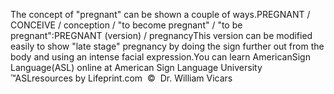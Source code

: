 The concept of "pregnant" can be shown a couple of ways.PREGNANT / CONCEIVE / conception / "to become pregnant" / "to be 
	pregnant":PREGNANT (version) / pregnancyThis version can be modified easily to show "late stage" pregnancy by doing 
	the sign further out from the body and using an intense facial expression.You can learn 
		AmericanSign 
		Language(ASL) online at American Sign Language University ™ASLresources by Lifeprint.com  ©  Dr. William Vicars